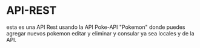 # API-REST
esta es una API Rest usando la API Poke-API "Pokemon" donde puedes agregar nuevos pokemon editar y eliminar y consular ya sea locales y de la API.
 
